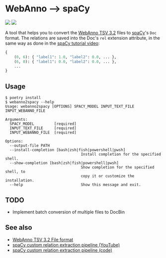 # WebAnno ⟶ spaCy

[![](https://img.shields.io/pypi/v/webanno2spacy)](https://pypi.org/project/webanno2spacy)
[![](https://img.shields.io/pypi/wheel/webanno2spacy)](https://pypi.org/project/webanno2spacy/#files)

A tool that helps you to convert the
[WebAnno TSV 3.2](https://webanno.github.io/webanno/releases/3.4.5/docs/user-guide.html#sect_webannotsv)
files to [spaCy](https://spacy.io)'s `Doc` format.
The relations are saved into the Doc's `rel` extension attribute,
in the same way as done in the [spaCy tutorial video](#see-also):
```python
{
    (0, 6): { "label1": 1.0, "label2": 0.0, ... },
    (6, 0): { "label1": 0.0, "label2": 0.0, ... },
    ...
}
```

## Usage

```
$ poetry install
$ webanno2spacy --help
Usage: webanno2spacy [OPTIONS] SPACY_MODEL INPUT_TEXT_FILE INPUT_WEBANNO_FILE

Arguments:
  SPACY_MODEL         [required]
  INPUT_TEXT_FILE     [required]
  INPUT_WEBANNO_FILE  [required]

Options:
  --output-file PATH
  --install-completion [bash|zsh|fish|powershell|pwsh]
                                  Install completion for the specified shell.
  --show-completion [bash|zsh|fish|powershell|pwsh]
                                  Show completion for the specified shell, to
                                  copy it or customize the installation.
  --help                          Show this message and exit.
```

## TODO
- Implement batch conversion of multiple files to DocBin 

## See also

- [WebAnno TSV 3.2 File format](https://webanno.github.io/webanno/releases/3.4.5/docs/user-guide.html#sect_webannotsv)
- [spaCy custom relation extraction pipeline (YouTube)](https://www.youtube.com/watch?v=8HL-Ap5_Axo)
- [spaCy custom relation extraction pipeline (code)](https://github.com/explosion/projects/tree/v3/tutorials/rel_component)
